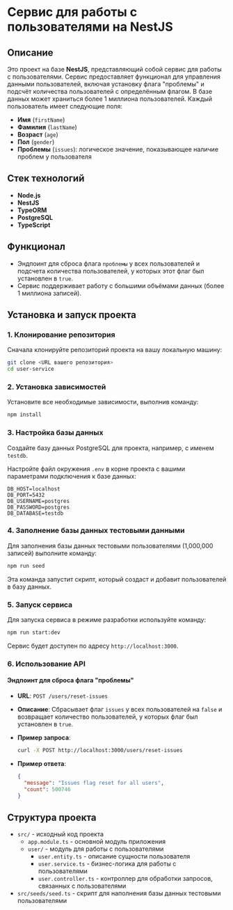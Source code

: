 # Сервис для работы с пользователями на NestJS

## Описание

Это проект на базе **NestJS**, представляющий собой сервис для работы с пользователями. Сервис предоставляет функционал для управления данными пользователей, включая установку флага "проблемы" и подсчёт количества пользователей с определённым флагом. В базе данных может храниться более 1 миллиона пользователей. Каждый пользователь имеет следующие поля:

- **Имя** (`firstName`)
- **Фамилия** (`lastName`)
- **Возраст** (`age`)
- **Пол** (`gender`)
- **Проблемы** (`issues`): логическое значение, показывающее наличие проблем у пользователя

## Стек технологий

- **Node.js**
- **NestJS**
- **TypeORM**
- **PostgreSQL**
- **TypeScript**

## Функционал

- Эндпоинт для сброса флага `проблемы` у всех пользователей и подсчета количества пользователей, у которых этот флаг был установлен в `true`.
- Сервис поддерживает работу с большими объёмами данных (более 1 миллиона записей).

## Установка и запуск проекта

### 1. Клонирование репозитория

Сначала клонируйте репозиторий проекта на вашу локальную машину:

```bash
git clone <URL вашего репозитория>
cd user-service
```

### 2. Установка зависимостей

Установите все необходимые зависимости, выполнив команду:

```bash
npm install
```

### 3. Настройка базы данных

Создайте базу данных PostgreSQL для проекта, например, с именем `testdb`.

Настройте файл окружения `.env` в корне проекта с вашими параметрами подключения к базе данных:

```
DB_HOST=localhost
DB_PORT=5432
DB_USERNAME=postgres
DB_PASSWORD=postgres
DB_DATABASE=testdb
```

### 4. Заполнение базы данных тестовыми данными

Для заполнения базы данных тестовыми пользователями (1,000,000 записей) выполните команду:

```bash
npm run seed
```

Эта команда запустит скрипт, который создаст и добавит пользователей в базу данных.

### 5. Запуск сервиса

Для запуска сервиса в режиме разработки используйте команду:

```bash
npm run start:dev
```

Сервис будет доступен по адресу `http://localhost:3000`.

### 6. Использование API

#### Эндпоинт для сброса флага "проблемы"

- **URL**: `POST /users/reset-issues`
- **Описание**: Сбрасывает флаг `issues` у всех пользователей на `false` и возвращает количество пользователей, у которых флаг был установлен в `true`.
- **Пример запроса**:

  ```bash
  curl -X POST http://localhost:3000/users/reset-issues
  ```

- **Пример ответа**:

  ```json
  {
    "message": "Issues flag reset for all users",
    "count": 500746
  }
  ```

## Структура проекта

- `src/` - исходный код проекта
    - `app.module.ts` - основной модуль приложения
    - `user/` - модуль для работы с пользователями
        - `user.entity.ts` - описание сущности пользователя
        - `user.service.ts` - бизнес-логика для работы с пользователями
        - `user.controller.ts` - контроллер для обработки запросов, связанных с пользователями
- `src/seeds/seed.ts` - скрипт для наполнения базы данных тестовыми пользователями
